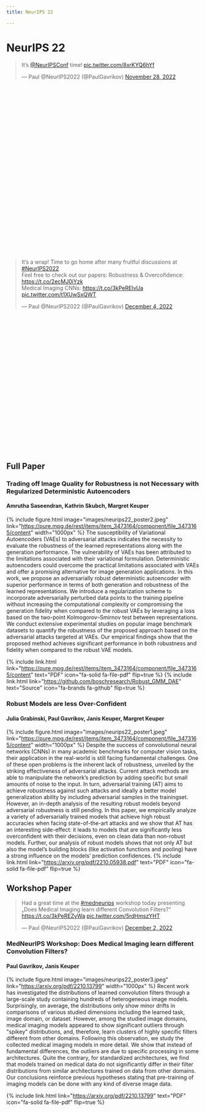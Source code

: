 ```yaml
---
title: NeurIPS 22

---
```


# <i class="fas fa-microscope"></i>NeurIPS 22
<div style="width: 500px; height: 500px;">
<!-- Twitter embeds from https://publish.twitter.com/ -->
<blockquote class="twitter-tweet"><p lang="en" dir="ltr">It’s <a href="https://twitter.com/NeurIPSConf?ref_src=twsrc%5Etfw">@NeurIPSConf</a> time! <a href="https://t.co/8xrKYQ6hYf">pic.twitter.com/8xrKYQ6hYf</a></p>&mdash; Paul @NeurIPS2022 (@PaulGavrikov) <a href="https://twitter.com/PaulGavrikov/status/1597250371482660865?ref_src=twsrc%5Etfw">November 28, 2022</a></blockquote> <script async src="https://platform.twitter.com/widgets.js" charset="utf-8"></script> 
</div>
<div style="width: 500px; height: 500px;">
<blockquote class="twitter-tweet"><p lang="en" dir="ltr">It’s a wrap! Time to go home after many fruitful discussions at <a href="https://twitter.com/hashtag/NeurIPS2022?src=hash&amp;ref_src=twsrc%5Etfw">#NeurIPS2022</a> <br>Feel free to check out our papers: Robustness &amp; Overcofidence: <a href="https://t.co/2ecMJ0iYzk">https://t.co/2ecMJ0iYzk</a><br>Medical Imaging CNNs: <a href="https://t.co/3kPeREIvUa">https://t.co/3kPeREIvUa</a> <a href="https://t.co/t1XUwSxQWT">pic.twitter.com/t1XUwSxQWT</a></p>&mdash; Paul @NeurIPS2022 (@PaulGavrikov) <a href="https://twitter.com/PaulGavrikov/status/1599445513090531330?ref_src=twsrc%5Etfw">December 4, 2022</a></blockquote> <script async src="https://platform.twitter.com/widgets.js" charset="utf-8"></script> 
</div>

## Full Paper

### Trading off Image Quality for Robustness is not Necessary with Regularized Deterministic Autoencoders
#### Amrutha Saseendran, Kathrin Skubch, Margret Keuper
{%
  include figure.html
  image="images/neurips22_poster2.jpeg"
  link="https://pure.mpg.de/rest/items/item_3473164/component/file_3473165/content"
  width="1000px"
%}
The susceptibility of Variational Autoencoders (VAEs) to adversarial attacks indicates the necessity to evaluate the robustness of the learned representations along
with the generation performance. The vulnerability of VAEs has been attributed
to the limitations associated with their variational formulation. Deterministic autoencoders could overcome the practical limitations associated with VAEs and
offer a promising alternative for image generation applications. In this work, we
propose an adversarially robust deterministic autoencoder with superior performance in terms of both generation and robustness of the learned representations.
We introduce a regularization scheme to incorporate adversarially perturbed data
points to the training pipeline without increasing the computational complexity or compromising the generation fidelity when compared to the robust VAEs
by leveraging a loss based on the two-point Kolmogorov–Smirnov test between
representations. We conduct extensive experimental studies on popular image
benchmark datasets to quantify the robustness of the proposed approach based
on the adversarial attacks targeted at VAEs. Our empirical findings show that the
proposed method achieves significant performance in both robustness and fidelity
when compared to the robust VAE models.

{%
  include link.html
  link="https://pure.mpg.de/rest/items/item_3473164/component/file_3473165/content"
  text="PDF"
  icon="fa-solid fa-file-pdf"
  flip=true
%}
{%
  include link.html
  link="https://github.com/boschresearch/Robust_GMM_DAE"
  text="Source"
  icon="fa-brands fa-github"
  flip=true
%}


### Robust Models are less Over-Confident 
#### Julia Grabinski, Paul Gavrikov, Janis Keuper, Margret Keuper
{%
  include figure.html
  image="images/neurips22_poster1.jpeg"
  link="https://pure.mpg.de/rest/items/item_3473164/component/file_3473165/content"
  width="1000px"
%}
Despite the success of convolutional neural networks (CNNs) in many academic
benchmarks for computer vision tasks, their application in the real-world is still
facing fundamental challenges. One of these open problems is the inherent lack of
robustness, unveiled by the striking effectiveness of adversarial attacks. Current
attack methods are able to manipulate the network’s prediction by adding specific
but small amounts of noise to the input. In turn, adversarial training (AT) aims to
achieve robustness against such attacks and ideally a better model generalization
ability by including adversarial samples in the trainingset. However, an in-depth
analysis of the resulting robust models beyond adversarial robustness is still pending. In this paper, we empirically analyze a variety of adversarially trained models
that achieve high robust accuracies when facing state-of-the-art attacks and we
show that AT has an interesting side-effect: it leads to models that are significantly
less overconfident with their decisions, even on clean data than non-robust models.
Further, our analysis of robust models shows that not only AT but also the model’s
building blocks (like activation functions and pooling) have a strong influence on
the models’ prediction confidences.
{%
  include link.html
  link="https://arxiv.org/pdf/2210.05938.pdf"
  text="PDF"
  icon="fa-solid fa-file-pdf"
  flip=true
%}


## Workshop Paper

<blockquote class="twitter-tweet"><p lang="en" dir="ltr">Had a great time at the <a href="https://twitter.com/hashtag/medneurips?src=hash&amp;ref_src=twsrc%5Etfw">#medneurips</a> workshop today presenting „Does Medical Imaging learn different Convolution Filters?“ <a href="https://t.co/3kPeREZyWa">https://t.co/3kPeREZyWa</a> <a href="https://t.co/5rdHmszYHT">pic.twitter.com/5rdHmszYHT</a></p>&mdash; Paul @NeurIPS2022 (@PaulGavrikov) <a href="https://twitter.com/PaulGavrikov/status/1598783692238749697?ref_src=twsrc%5Etfw">December 2, 2022</a></blockquote> <script async src="https://platform.twitter.com/widgets.js" charset="utf-8"></script> 

### MedNeurIPS Workshop: Does Medical Imaging learn different Convolution Filters?
#### Paul Gavrikov, Janis Keuper
{%
  include figure.html
  image="images/neurips22_poster3.jpeg"
  link="https://arxiv.org/pdf/2210.13799"
  width="1000px"
%}
Recent work has investigated the distributions of learned convolution filters through a large-scale study containing hundreds of heterogeneous image models. Surprisingly, on average, the distributions only show minor drifts in comparisons of various studied dimensions including the learned task, image domain, or dataset. However, among the studied image domains, medical imaging models appeared to show significant outliers through "spikey" distributions, and, therefore, learn clusters of highly specific filters different from other domains. Following this observation, we study the collected medical imaging models in more detail. We show that instead of fundamental differences, the outliers are due to specific processing in some architectures. Quite the contrary, for standardized architectures, we find that models trained on medical data do not significantly differ in their filter distributions from similar architectures trained on data from other domains. Our conclusions reinforce previous hypotheses stating that pre-training of imaging models can be done with any kind of diverse image data.

{%
  include link.html
  link="https://arxiv.org/pdf/2210.13799"
  text="PDF"
  icon="fa-solid fa-file-pdf"
  flip=true
%}



